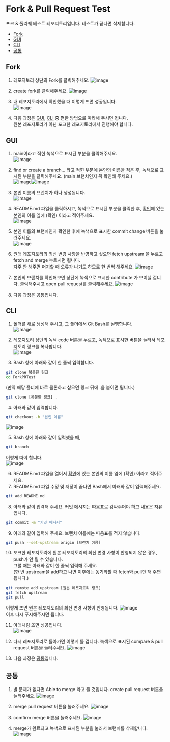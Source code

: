 # Fork & Pull Request Test

포크 & 풀리퀘 테스트 레포지토리입니다. 테스트가 끝나면 삭제합니다.

- [Fork](#fork)
- [GUI](#gui)
- [CLI](#cli)
- [공통](#공통)

## Fork

1. 레포지토리 상단의 Fork를 클릭해주세요.
   ![image](https://user-images.githubusercontent.com/79434205/174788495-376dc53c-99e2-4070-af7f-6a8d082c9c0d.png)

2. create fork를 클릭해주세요.
   ![image](https://user-images.githubusercontent.com/79434205/174788669-6055d5ff-aa32-48ad-a025-af10f5d52b15.png)

3. 내 레포지토리에서 확인했을 때 이렇게 뜨면 성공입니다.  
   ![image](https://user-images.githubusercontent.com/79434205/174788891-da926dc6-3661-4730-a4a7-7631d9a0b8b7.png)

4. 다음 과정은 [GUI](#gui), [CLI](#cli) 중 편한 방법으로 따라해 주시면 됩니다.  
   원본 레포지토리가 아닌 포크한 레포지토리에서 진행해야 합니다.

## GUI

1. main이라고 적힌 녹색으로 표시된 부분을 클릭해주세요.  
   ![image](https://user-images.githubusercontent.com/79434205/174797482-5d365edf-e26b-4660-b84a-13cb3ef7930f.png)

2. find or create a branch... 라고 적힌 부분에 본인의 이름을 적은 후, 녹색으로 표시된 부분을 클릭해주세요.
   (main 브랜치인지 꼭 확인해 주세요.)  
   ![image](https://user-images.githubusercontent.com/79434205/174797324-d41950b4-e48b-4b97-8b24-730f8cd17583.png)![image](https://user-images.githubusercontent.com/79434205/174797294-b13ef646-270a-491a-9812-7f81951be7b1.png)

3. 본인 이름의 브랜치가 하나 생성됩니다.  
   ![image](https://user-images.githubusercontent.com/79434205/174797658-a912bf53-ed84-451c-a151-a548ca872c6b.png)

4. README.md 파일을 클릭하시고, 녹색으로 표시된 부분을 클릭한 후, [확인](#확인)에 있는 본인의 이름 옆에 (확인) 이라고 적어주세요.  
   ![image](https://user-images.githubusercontent.com/79434205/174798571-f53d1384-edf3-4ec7-8c92-93532a0c0715.png)

5. 본인 이름의 브랜치인지 확인한 후에 녹색으로 표시한 commit change 버튼을 눌러주세요.  
   ![image](https://user-images.githubusercontent.com/79434205/174777732-11c0417b-fe33-4225-9b89-33d536ff9151.png)

6. 원래 레포지토리의 최신 변경 사항을 반영하고 싶으면 fetch upstream 을 누르고 fetch and merge 누르시면 됩니다.  
   자주 안 해주면 머지할 때 오류가 나기도 하므로 한 번씩 해주세요.
   ![image](https://user-images.githubusercontent.com/79434205/174790960-b455b96b-cdd1-40e0-befb-c24443ed9c93.png)

7. 본인의 브랜치를 확인해보면 상단에 녹색으로 표시한 contribute 가 보이실 겁니다. 클릭해주시고 open pull request를 클릭해주세요.
   ![image](https://user-images.githubusercontent.com/79434205/174798157-3d091870-24c0-476e-82b2-8c6a098d0e0b.png)

8. 다음 과정은 [공통](#공통)입니다.

## CLI

1. 폴더를 새로 생성해 주시고, 그 폴더에서 Git Bash를 실행합니다.  
   ![image](https://user-images.githubusercontent.com/79434205/174777146-b24735a6-b97d-47b1-b254-b456a75b128c.png)

2. 레포지토리 상단의 녹색 code 버튼을 누르고, 녹색으로 표시한 버튼을 눌러서 레포지토리 링크를 복사합니다.  
   ![image](https://user-images.githubusercontent.com/79434205/174789484-92baab01-a129-4197-826b-19d51dd769df.png)

3. Bash 창에 아래와 같이 한 줄씩 입력합니다.

```bash
git clone 복붙한 링크
cd ForkPRTest
```

(만약 해당 폴더에 바로 클론하고 싶으면 링크 뒤에 .을 붙이면 됩니다.)

```bash
git clone [복붙한 링크] .
```

4. 아래와 같이 입력합니다.

```bash
git checkout -b "본인 이름"
```

![image](https://user-images.githubusercontent.com/79434205/174789899-1848a9cc-d9f3-4919-950c-969391bf847c.png)

5. Bash 창에 아래와 같이 입력했을 때,

```bash
git branch
```

이렇게 떠야 합니다.  
![image](https://user-images.githubusercontent.com/79434205/174779671-e57a1ddc-100b-4f66-926c-ef800d268c9c.png)

6. README.md 파일을 열어서 [확인](#확인)에 있는 본인의 이름 옆에 (확인) 이라고 적어주세요.
7. README.md 파일 수정 및 저장이 끝나면 Bash에서 아래와 같이 입력해주세요.

```bash
git add README.md
```

8. 아래와 같이 입력해 주세요. 커밋 메시지는 따옴표로 감싸주어야 하고 내용은 자유입니다.

```bash
git commit -m "커밋 메시지"
```

9. 아래와 같이 입력해 주세요. 브랜치 이름에는 따옴표를 적지 않습니다.

```bash
git push --set-upstream origin [브랜치 이름]
```

10. 포크한 레포지토리에 원본 레포지토리의 최신 변경 사항이 반영되지 않은 경우, push가 안 될 수 있습니다.  
    그럴 때는 아래와 같이 한 줄씩 입력해 주세요.  
    (한 번 upstream을 add하고 나면 이후에는 동기화할 때 fetch와 pull만 해 주면 됩니다.)

```bash
git remote add upstream [원본 레포지토리 링크]
git fetch upstream
git pull
```

이렇게 뜨면 원본 레포지토리의 최신 변경 사항이 반영됩니다.
![image](https://user-images.githubusercontent.com/79434205/174796035-0387a6ce-99b2-4a92-b04b-08665ae16e04.png)  
이후 다시 푸시해주시면 됩니다.

11. 아래처럼 뜨면 성공입니다.  
    ![image](https://user-images.githubusercontent.com/79434205/174791651-10d99b5a-1b03-4652-8d33-3380b294b8f5.png)  

12. 다시 레포지토리로 돌아가면 이렇게 뜰 겁니다. 녹색으로 표시된 compare & pull request 버튼을 눌러주세요.
    ![image](https://user-images.githubusercontent.com/79434205/174783635-14e80c36-3c05-4049-934c-afa28c0a7232.png)

13. 다음 과정은 [공통](#공통)입니다.

## 공통

1. 별 문제가 없다면 Able to merge 라고 뜰 것입니다. create pull request 버튼을 눌러주세요.
   ![image](https://user-images.githubusercontent.com/79434205/174792374-f36e414f-ca83-466e-a1c6-f7f4a69b7e9c.png)  

2. merge pull request 버튼을 눌러주세요.
   ![image](https://user-images.githubusercontent.com/79434205/174792698-d1a8e5db-5925-479d-9553-6823914b82b4.png)  

3. comfirm merge 버튼을 눌러주세요.
   ![image](https://user-images.githubusercontent.com/79434205/174793375-31d53aed-fe86-4568-b917-58e958a790e0.png)  

4. merge가 완료되고 녹색으로 표시된 부분을 눌러서 브랜치를 삭제합니다.
   ![image](https://user-images.githubusercontent.com/79434205/174793023-a31a2bbe-e8ae-416a-accc-1467cd1f221c.png)  
